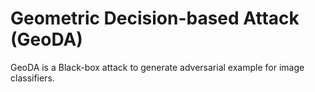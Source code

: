 # Geometric Decision-based Attack (GeoDA)

GeoDA is a Black-box attack to generate adversarial example for image classifiers.
